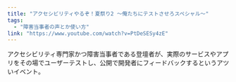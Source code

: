 ```yaml
---
title: "アクセシビリティやるぞ！夏祭り2 ～俺たちにテストさせろスペシャル～"
tags:
  - "障害当事者の声とか使い方"
link: "https://www.youtube.com/watch?v=PtDeSESy4zE"
---
```


アクセシビリティ専門家かつ障害当事者である登壇者が、実際のサービスやアプリをその場でユーザーテストし、公開で開発者にフィードバックするというアツいイベント。
